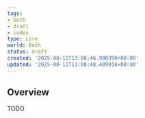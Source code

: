 ```yaml
---
tags:
- both
- draft
- index
type: Lore
world: Both
status: draft
created: '2025-08-11T13:08:46.900350+00:00'
updated: '2025-08-11T13:08:48.489014+00:00'
---
```



## Overview

TODO
